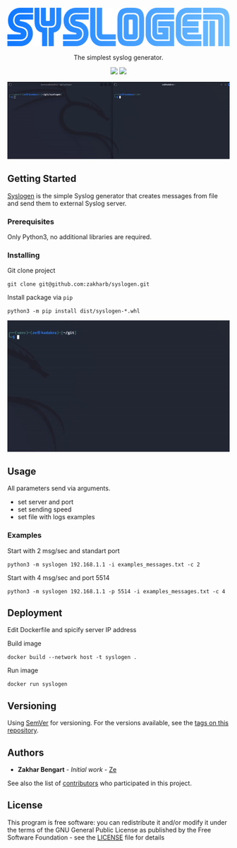 <p align="center">
  <img src="logo.png" alt="animated" />
</p>

<p align="center">
  The simplest syslog generator.
</p>

<p align="center">
  <img src="https://img.shields.io/badge/version-1.1-blue" height="20"/>
  <img src="https://img.shields.io/badge/python-3.11-blue" height="20"/>
</p>

<p align="center">
  <img src="usage.gif" alt="animated" />
</p>


## Getting Started

[Syslogen](https://github.com/zakharb/syslogen) is the simple Syslog generator that creates messages from file and send them to external Syslog server.  

### Prerequisites

Only Python3, no additional libraries are required.

### Installing

Git clone project
```
git clone git@github.com:zakharb/syslogen.git
```

Install package via `pip`
```
python3 -m pip install dist/syslogen-*.whl
```
<p align="center">
  <img src="install.gif" alt="animated" />
</p>

## Usage

All parameters send via arguments. 
- set server and port  
- set sending speed  
- set file with logs examples  

### Examples

Start with 2 msg/sec and standart port

```
python3 -m syslogen 192.168.1.1 -i examples_messages.txt -c 2
```

Start with 4 msg/sec and port 5514
```
python3 -m syslogen 192.168.1.1 -p 5514 -i examples_messages.txt -c 4
```

## Deployment

Edit Dockerfile and spicify server IP address

Build image
```
docker build --network host -t syslogen .
```

Run image
```
docker run syslogen
```
## Versioning

Using [SemVer](http://semver.org/) for versioning. For the versions available, see the [tags on this repository](https://github.com/zakharb/syslogen/tags). 

## Authors

* **Zakhar Bengart** - *Initial work* - [Ze](https://github.com/zakharb)

See also the list of [contributors](https://github.com/zakharb/contributors) who participated in this project.

## License

This program is free software: you can redistribute it and/or modify it under the terms of the GNU General Public License as published by the Free Software Foundation - see the [LICENSE](LICENSE) file for details

